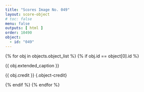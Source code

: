 ```yaml
---
title: "Scores Image No. 049"
layout: score-object
# toc: false
menu: false
outputs: [ html ]
order: 10490
object:
  - id: "049"
---
```


{% for obj in objects.object_list %}
{% if obj.id == object[0].id %}

{{ obj.extended_caption }}

{{ obj.credit }} {.object-credit}

{% endif %}
{% endfor %}
